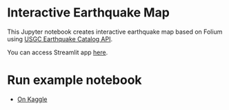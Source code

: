 # Interactive Earthquake Map

This Jupyter notebook creates interactive earthquake map based on Folium using [USGC Earthquake Catalog API](https://earthquake.usgs.gov/fdsnws/event/1/#parameters).

You can access Streamlit app [here](https://earthquake-map.streamlit.app/).

# Run example notebook
* [On Kaggle](https://www.kaggle.com/atamazian/interactive-earthquake-map)
